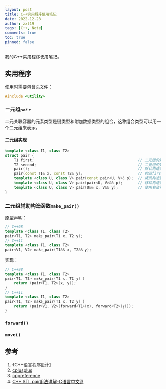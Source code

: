 ```yaml
---
layout: post
title: C++实用程序使用笔记
date: 2022-12-28
author: zxl19
tags: [C++, Note]
comments: true
toc: true
pinned: false
---
```


我的C++实用程序使用笔记。

<!-- more -->

## 实用程序

使用时需要包含头文件：

```cpp
#include <utility>
```

### 二元组`pair`

二元关联容器的元素类型是键类型和附加数据类型的组合，这种组合类型可以用一个二元组来表示。

#### 二元组实现

```cpp
template <class T1, class T2>
struct pair {
    T1 first;                                               // 二元组的第一元
    T2 second;                                              // 二元组的第二元
    pair();                                                 // 默认构造函数
    pair(const T1& x, const T2& y);                         // 构造first = x，second = y的二元组
    template <class U, class V> pair(const pair<U, V>& p);  // 拷贝构造函数
    template <class U, class V> pair(pair<U, V>&& p);       // 移动构造函数，&&表示右值引用，C++11引入
    template <class U, class V> pair(U&& x, V&& y);         // 使用右值引用参数，创建pair对象，C++11引入
}
```

### 二元组辅助构造函数`make_pair()`

原型声明：

```cpp
// C++98
template <class T1, class T2>
pair<T1, T2> make_pair(T1 x, T2 y);
// C++11
template <class T1, class T2>
pair<V1, V2> make_pair(T1&& x, T2&& y);
```

实现：

```cpp
// C++98
template <class T1, class T2>
pair<T1, T2> make_pair(T1 x, T2 y) {
    return (pair<T1, T2>(x, y));
}
// C++11
template <class T1, class T2>
pair<T1, T2> make_pair(T1 x, T2 y) {
    return (pair<V1, V2>(forward<T1>(x), forward<T2>(y)));
}
```

### `forward()`

### `move()`

## 参考

1. 《C++语言程序设计》
2. [cplusplus](http://www.cplusplus.com)
3. [cppreference](https://en.cppreference.com/w/)
4. [C++ STL pair用法详解-C语言中文网](http://c.biancheng.net/view/7169.html)

